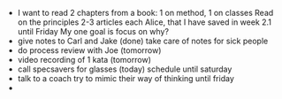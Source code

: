 
* I want to read 2 chapters from a book: 1 on method, 1 on classes
  Read on the principles 2-3 articles each Alice, that I have saved in week 2.1 until Friday
  My one goal is focus on why?
* give notes to Carl and Jake (done) take care of notes for sick people
* do process review with Joe (tomorrow)
* video recording of 1 kata (tomorrow)
* call specsavers for glasses (today) schedule until saturday
* talk to a coach try to mimic their way of thinking until friday
* 
